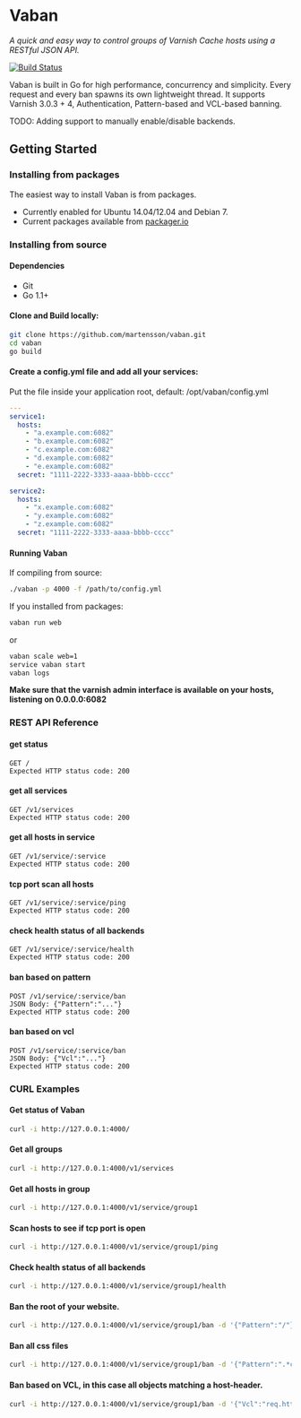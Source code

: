 # Vaban

*A quick and easy way to control groups of Varnish Cache hosts using a RESTful JSON API.*

[![Build Status](https://travis-ci.org/martensson/vaban.svg?branch=master)](https://travis-ci.org/martensson/vaban)

Vaban is built in Go for high performance, concurrency and simplicity. Every request and every ban spawns its own lightweight thread.
It supports Varnish 3.0.3 + 4, Authentication, Pattern-based and VCL-based banning.

TODO: Adding support to manually enable/disable backends.

## Getting Started

### Installing from packages

The easiest way to install Vaban is from packages.

- Currently enabled for Ubuntu 14.04/12.04 and Debian 7.
- Current packages available from [packager.io](https://packager.io/gh/martensson/vaban/)

### Installing from source

#### Dependencies

* Git
* Go 1.1+

#### Clone and Build locally:

``` sh
git clone https://github.com/martensson/vaban.git
cd vaban
go build
```

#### Create a config.yml file and add all your services:

Put the file inside your application root, default: /opt/vaban/config.yml

``` yaml
---
service1:
  hosts:
    - "a.example.com:6082"
    - "b.example.com:6082"
    - "c.example.com:6082"
    - "d.example.com:6082"
    - "e.example.com:6082"
  secret: "1111-2222-3333-aaaa-bbbb-cccc"

service2:
  hosts:
    - "x.example.com:6082"
    - "y.example.com:6082"
    - "z.example.com:6082"
  secret: "1111-2222-3333-aaaa-bbbb-cccc"
```

#### Running Vaban

If compiling from source:
``` sh
./vaban -p 4000 -f /path/to/config.yml
```
If you installed from packages:
``` sh
vaban run web
```
or
``` sh
vaban scale web=1
service vaban start
vaban logs
```


**Make sure that the varnish admin interface is available on your hosts, listening on 0.0.0.0:6082**



### REST API Reference

#### get status

    GET /
    Expected HTTP status code: 200

#### get all services
    
    GET /v1/services
    Expected HTTP status code: 200

#### get all hosts in service

    GET /v1/service/:service
    Expected HTTP status code: 200

#### tcp port scan all hosts

    GET /v1/service/:service/ping
    Expected HTTP status code: 200

#### check health status of all backends

    GET /v1/service/:service/health
    Expected HTTP status code: 200

#### ban based on pattern

    POST /v1/service/:service/ban
    JSON Body: {"Pattern":"..."}
    Expected HTTP status code: 200

#### ban based on vcl

    POST /v1/service/:service/ban
    JSON Body: {"Vcl":"..."}
    Expected HTTP status code: 200



### CURL Examples

#### Get status of Vaban

``` sh
curl -i http://127.0.0.1:4000/
```

#### Get all groups

``` sh
curl -i http://127.0.0.1:4000/v1/services
```

#### Get all hosts in group

``` sh
curl -i http://127.0.0.1:4000/v1/service/group1
```

#### Scan hosts to see if tcp port is open

``` sh
curl -i http://127.0.0.1:4000/v1/service/group1/ping
```

#### Check health status of all backends

``` sh
curl -i http://127.0.0.1:4000/v1/service/group1/health
```

#### Ban the root of your website.

``` sh
curl -i http://127.0.0.1:4000/v1/service/group1/ban -d '{"Pattern":"/"}'
```

#### Ban all css files

``` sh
curl -i http://127.0.0.1:4000/v1/service/group1/ban -d '{"Pattern":".*css"}'
```

#### Ban based on VCL, in this case all objects matching a host-header.

``` sh
curl -i http://127.0.0.1:4000/v1/service/group1/ban -d '{"Vcl":"req.http.Host == 'example.com'"}'
```
